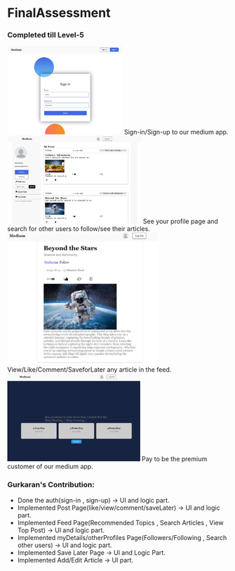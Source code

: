 # FinalAssessment
### Completed till Level-5
<img src="ReadMe/signin.png" height="200"/>     
Sign-in/Sign-up to our medium app.

<img src="ReadMe/myDetails.png" height="200"/>     
See your profile page and search for other users to follow/see their articles.

<img src="ReadMe/post.png" height="300"/>     
View/Like/Comment/SaveforLater any article in the feed.

<img src="ReadMe/payment.png" height="200"/>     
Pay to be the premium customer of our medium app.

### Gurkaran's Contribution:
- Done the auth(sign-in , sign-up) -> UI and logic part.
- Implemented Post Page(like/view/comment/saveLater) -> UI and logic part.
- Implemented Feed Page(Recommended Topics , Search Articles , View Top Post) -> UI and logic part.
- Implemented myDetails/otherProfiles Page(Followers/Following , Search other users) -> UI and logic part.
- Implemented Save Later Page -> UI and Logic Part.
- Implemented Add/Edit Article -> UI part.
  
